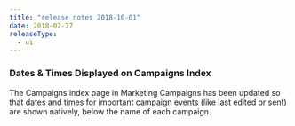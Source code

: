 ```yaml
---
title: "release notes 2018-10-01"
date: 2018-02-27
releaseType:
  - ui
---
```


###	Dates & Times Displayed on Campaigns Index

The Campaigns index page in Marketing Campaigns has been updated so that dates and times for important campaign events (like last edited or sent) are shown natively, below the name of each campaign.